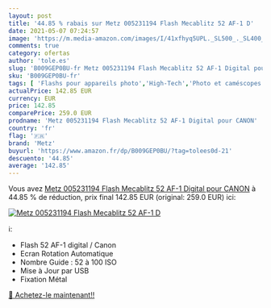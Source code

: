 ```yaml
---
layout: post
title: '44.85 % rabais sur Metz 005231194 Flash Mecablitz 52 AF-1 D'
date: 2021-05-07 07:24:57
image: 'https://m.media-amazon.com/images/I/41xfhyq5UPL._SL500_._SL400_.jpg'
comments: true
category: ofertas
author: 'tole.es'
slug: 'B009GEP0BU-fr Metz 005231194 Flash Mecablitz 52 AF-1 Digital pour CANON'
sku: 'B009GEP0BU-fr'
tags: [ 'Flashs pour appareils photo','High-Tech','Photo et caméscopes','metz', ]
actualPrice: 142.85 EUR
currency: EUR
price: 142.85
comparePrice: 259.0 EUR
prodname: 'Metz 005231194 Flash Mecablitz 52 AF-1 Digital pour CANON'
country: 'fr'
flag: '🇫🇷'
brand: 'Metz'
buyurl: 'https://www.amazon.fr/dp/B009GEP0BU/?tag=tolees0d-21'
descuento: '44.85'
average: '142.85'
---
```


Vous avez [Metz 005231194 Flash Mecablitz 52 AF-1 Digital pour CANON](https://www.amazon.fr/dp/B009GEP0BU/?tag=tolees0d-21)  à  44.85 % de réduction, prix final  142.85 EUR (original: 259.0 EUR) ici:

[![Metz 005231194 Flash Mecablitz 52 AF-1 D](https://m.media-amazon.com/images/I/41xfhyq5UPL._SL500_._SL400_.jpg)](https://www.amazon.fr/dp/B009GEP0BU/?tag=tolees0d-21)

ℹ️:

- Flash 52 AF-1 digital / Canon
- Ecran Rotation Automatique
- Nombre Guide : 52 à 100 ISO
- Mise à Jour par USB
- Fixation Métal

[🛒 Achetez-le maintenant!!](https://www.amazon.fr/dp/B009GEP0BU/?tag=tolees0d-21)
